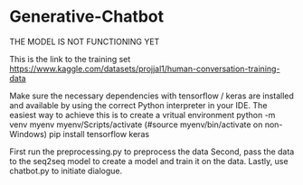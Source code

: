 # Generative-Chatbot

THE MODEL IS NOT FUNCTIONING YET

This is the link to the training set
https://www.kaggle.com/datasets/projjal1/human-conversation-training-data


Make sure the necessary dependencies with tensorflow / keras are installed and available by using the correct Python interpreter in your IDE.
The easiest way to achieve this is to create a vritual environment 
    python -m venv myenv
    myenv/Scripts/activate (#source myenv/bin/activate on non-Windows)
    pip install tensorflow keras

First run the preprocessing.py to preprocess the data
Second, pass the data to the seq2seq model to create a model and train it on the data.
Lastly, use chatbot.py to initiate dialogue.
